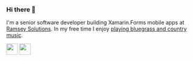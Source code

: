 ### Hi there 👋

I'm a senior software developer building Xamarin.Forms mobile apps at [Ramsey Solutions](https://www.ramseysolutions.com/). In my free time I enjoy [playing bluegrass and country music](https://www.youtube.com/c/ryanpayne).

[<img height="30" src="https://img.shields.io/badge/linkedin-blue.svg?&style=for-the-badge&logo=linkedin&logoColor=white" />](https://www.linkedin.com/in/ryanbrookepayne) [<img height="30" src="https://img.shields.io/badge/stack%20overflow-FE7A16?logo=stack-overflow&logoColor=white&style=for-the-badge" />](https://stackoverflow.com/users/11809808/ryan-payne)
